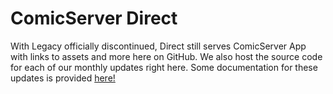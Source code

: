 # ComicServer Direct
With Legacy officially discontinued, Direct still serves ComicServer App with links to assets and more here on GitHub.
We also host the source code for each of our monthly updates right here. Some documentation for these updates is provided <a href="https://blog.comicserver.org/legacy" target="_blank">here!</a>

